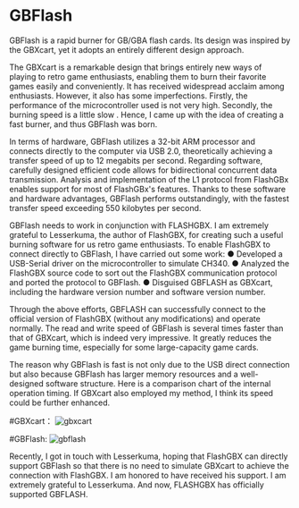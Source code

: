 # GBFlash
GBFlash is a rapid burner for GB/GBA flash cards. Its design was inspired by the GBXcart, yet it adopts an entirely different design approach.

The GBXcart is a remarkable design that brings entirely new ways of playing to retro game enthusiasts, enabling them to burn their favorite games easily and conveniently. It has received widespread acclaim among enthusiasts. However, it also has some imperfections. Firstly, the performance of the microcontroller used is not very high. Secondly, the burning speed is a little slow  . Hence, I came up with the idea of creating a fast burner, and thus GBFlash was born.

In terms of hardware, GBFlash utilizes a 32-bit ARM processor and connects directly to the computer via USB 2.0, theoretically achieving a transfer speed of up to 12 megabits per second. Regarding software, carefully designed efficient code allows for bidirectional concurrent data transmission.  Analysis and implementation of the L1 protocol from FlashGBx enables support for most of FlashGBx's features.  Thanks to these software and hardware advantages, GBFlash performs outstandingly, with the fastest transfer speed exceeding 550 kilobytes per second.


GBFlash needs to work in conjunction with FLASHGBX. I am extremely grateful to Lesserkuma, the author of FlashGBX, for creating such a useful burning software for us retro game enthusiasts. To enable FlashGBX to connect directly to GBFlash, I have carried out some work:
● Developed a USB-Serial driver on the microcontroller to simulate CH340.
● Analyzed the FlashGBX source code to sort out the FlashGBX communication protocol and ported the protocol to GBFlash.
● Disguised GBFLASH as GBXcart, including the hardware version number and software version number.


Through the above efforts, GBFLASH can successfully connect to the official version of FlashGBX (without any modifications) and operate normally. The read and write speed of GBFlash is several times faster than that of GBXcart, which is indeed very impressive. It greatly reduces the game burning time, especially for some large-capacity game cards.

The reason why GBFlash is fast is not only due to the USB direct connection but also because GBFlash has larger memory resources and a well-designed software structure. Here is a comparison chart of the internal operation timing. If GBXcart also employed my method, I think its speed could be further enhanced.

#GBXcart：
![gbxcart](https://github.com/simonkwng/GBFlash/assets/16648497/7195967a-48f3-4e8c-8111-255c62b8555e)

#GBFlash:
![gbflash](https://github.com/simonkwng/GBFlash/assets/16648497/f9d11f63-f0d5-4827-8db4-6da51df33229)

Recently, I got in touch with Lesserkuma, hoping that FlashGBX can directly support GBFlash so that there is no need to simulate GBXcart to achieve the connection with FlashGBX. I am honored to have received his support. I am extremely grateful to Lesserkuma. And now, FLASHGBX has officially supported GBFLASH.  

